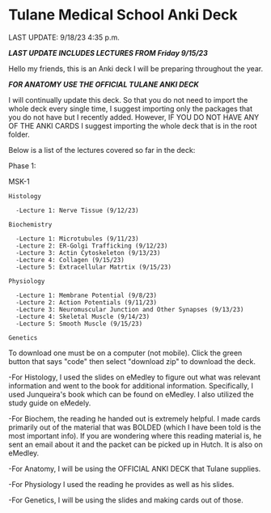 # Tulane Medical School Anki Deck

LAST UPDATE: 9/18/23 4:35 p.m.

***LAST UPDATE INCLUDES LECTURES FROM Friday 9/15/23*** 

Hello my friends, this is an Anki deck I will be preparing throughout the year.

***FOR ANATOMY USE THE OFFICIAL TULANE ANKI DECK***


I will continually update this deck. So that you do not need to import the whole deck every single time, I suggest importing only the packages that you do not have but I recently added. However, IF YOU DO NOT HAVE ANY OF THE ANKI CARDS I suggest importing the whole deck that is in the root folder.

 Below is a list of the lectures covered so far in the deck:

Phase 1:

  MSK-1

    Histology

      -Lecture 1: Nerve Tissue (9/12/23)

    Biochemistry

      -Lecture 1: Microtubules (9/11/23)
      -Lecture 2: ER-Golgi Trafficking (9/12/23)
      -Lecture 3: Actin Cytoskeleton (9/13/23)
      -Lecture 4: Collagen (9/15/23)
      -Lecture 5: Extracellular Matrtix (9/15/23)

    Physiology

      -Lecture 1: Membrane Potential (9/8/23)
      -Lecture 2: Action Potentials (9/11/23)
      -Lecture 3: Neuromuscular Junction and Other Synapses (9/13/23)
      -Lecture 4: Skeletal Muscle (9/14/23)
      -Lecture 5: Smooth Muscle (9/15/23)

    Genetics


To download one must be on a computer (not mobile). Click the green button that says "code" then select "download zip" to download the deck.

-For Histology, I used the slides on eMedley to figure out what was relevant information and went to the book for additional information. Specifically, I used Junqueira's book which can be found on eMedley. I also utilized the study guide on eMedely.


-For Biochem, the reading he handed out is extremely helpful. I made cards primarily out of the material that was BOLDED (which I have been told is the most important info). If you are wondering where this reading material is, he sent an email about it and the packet can be picked up in Hutch. It is also on eMedley.


-For Anatomy, I will be using the OFFICIAL ANKI DECK that Tulane supplies.

-For Physiology I used the reading he provides as well as his slides.

-For Genetics, I will be using the slides and making cards out of those.